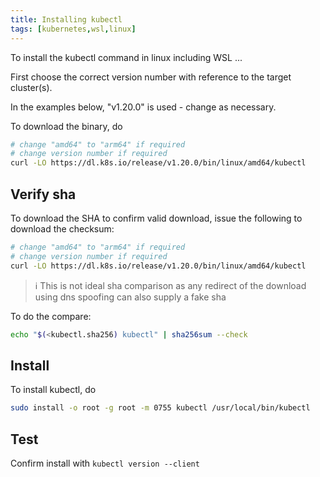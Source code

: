 ```yaml
---
title: Installing kubectl
tags: [kubernetes,wsl,linux]
---
```


To install the kubectl command in linux including WSL ...
<!--more-->

First choose the correct version number with reference to the target
cluster(s).

In the examples below, "v1.20.0" is used - change as necessary.

To download the binary, do

```bash
# change "amd64" to "arm64" if required
# change version number if required
curl -LO https://dl.k8s.io/release/v1.20.0/bin/linux/amd64/kubectl
```

## Verify sha

To download the SHA to confirm valid download, issue the following to download
the checksum:

```bash
# change "amd64" to "arm64" if required
# change version number if required
curl -LO https://dl.k8s.io/release/v1.20.0/bin/linux/amd64/kubectl
```

>:information_source: This is not ideal sha comparison as any redirect of the download using dns spoofing can also supply a fake sha

To do the compare:

```bash
echo "$(<kubectl.sha256) kubectl" | sha256sum --check
```

## Install

To install kubectl, do

```bash
sudo install -o root -g root -m 0755 kubectl /usr/local/bin/kubectl
```

## Test

Confirm install with `kubectl version --client`